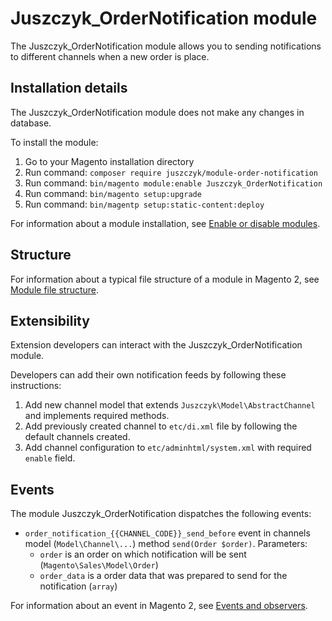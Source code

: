 # Juszczyk_OrderNotification module

The Juszczyk_OrderNotification module allows you to sending notifications to different channels when a new order is place.

## Installation details

The Juszczyk_OrderNotification module does not make any changes in database.

To install the module:

1. Go to your Magento installation directory
2. Run command: `composer require juszczyk/module-order-notification`
3. Run command: `bin/magento module:enable Juszczyk_OrderNotification`
4. Run command: `bin/magento setup:upgrade`
5. Run command: `bin/magentp setup:static-content:deploy`

For information about a module installation,
see [Enable or disable modules](https://experienceleague.adobe.com/docs/commerce-operations/installation-guide/tutorials/manage-modules.html).

## Structure

For information about a typical file structure of a module in Magento 2, see [Module file structure](https://developer.adobe.com/commerce/php/development/build/component-file-structure/#module-file-structure).

## Extensibility

Extension developers can interact with the Juszczyk_OrderNotification module.

Developers can add their own notification feeds by following these instructions:

1. Add new channel model that extends `Juszczyk\Model\AbstractChannel` and implements required methods.
2. Add previously created channel to `etc/di.xml` file by following the default channels created.
3. Add channel configuration to `etc/adminhtml/system.xml` with required `enable` field.

## Events

The module Juszczyk_OrderNotification dispatches the following events:

- `order_notification_{{CHANNEL_CODE}}_send_before` event in channels model (`Model\Channel\...`) method `send(Order $order)`. Parameters:
    - `order` is an order on which notification will be sent (`Magento\Sales\Model\Order`)
    - `order_data` is a order data that was prepared to send for the notification (`array`)

For information about an event in Magento 2, see [Events and observers](https://developer.adobe.com/commerce/php/development/components/events-and-observers/#events).
